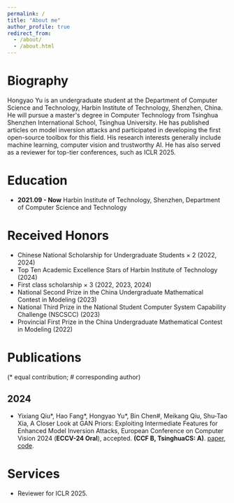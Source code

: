 ```yaml
---
permalink: /
title: "About me"
author_profile: true
redirect_from: 
  - /about/
  - /about.html
---
```


<!-- Github pages for Hongyao Yu. -->

# Biography

Hongyao Yu is an undergraduate student at the Department of Computer Science and Technology, Harbin Institute of Technology, Shenzhen, China. He will pursue a master's degree in Computer Technology from Tsinghua Shenzhen International School, Tsinghua University. He has published articles on model inversion attacks and participated in developing the first open-source toolbox for this field. His research interests generally include machine learning, computer vision and trustworthy AI. He has also served as a reviewer for top-tier conferences, such as ICLR 2025.

# Education

- **2021.09 - Now** Harbin Institute of Technology, Shenzhen, Department of Computer Science and Technology

# Received Honors

+ Chinese National Scholarship for Undergraduate Students × 2 (2022, 2024)
+ Top Ten Academic Excellence Stars of Harbin Institute of Technology (2024)
+ First class scholarship × 3 (2022, 2023, 2024)
+ National Second Prize in the China Undergraduate Mathematical Contest in Modeling (2023)
+ National Third Prize in the National Student Computer System Capability Challenge (NSCSCC) (2023)
+ Provincial First Prize in the China Undergraduate Mathematical Contest in Modeling (2022)

# Publications

(\* equal contribution; # corresponding author)

## 2024

+ Yixiang Qiu\*, Hao Fang\*, Hongyao Yu\*, Bin Chen#, Meikang Qiu, Shu-Tao Xia, A Closer Look at GAN Priors: Exploiting Intermediate Features for Enhanced Model Inversion Attacks, European Conference on Computer Vision 2024 (**ECCV-24 Oral**), accepted. **(CCF B, TsinghuaCS: A)**. [paper](https://arxiv.org/abs/2407.13863), [code](https://github.com/ffhibnese/Model-Inversion-Attack-ToolBox).

# Services

+ Reviewer for ICLR 2025.